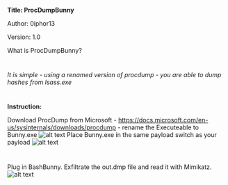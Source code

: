 **Title: ProcDumpBunny**

Author: 0iphor13

Version: 1.0

What is ProcDumpBunny?
#
*It is simple - using a renamed version of procdump - you are able to dump hashes from lsass.exe*
#

**Instruction:**

Download ProcDump from Microsoft - https://docs.microsoft.com/en-us/sysinternals/downloads/procdump - rename the Executeable to Bunny.exe
![alt text](https://github.com/0iphor13/bashbunny-payloads/blob/master/payloads/library/credentials/ProcDumpBunny/Screenshot%20(38).png)
Place Bunny.exe in the same payload switch as your payload
![alt text](https://github.com/0iphor13/bashbunny-payloads/blob/master/payloads/library/credentials/ProcDumpBunny/Screenshot%20(37).png)
#
Plug in BashBunny.
Exfiltrate the out.dmp file and read it with Mimikatz.
![alt text](https://github.com/0iphor13/bashbunny-payloads/blob/master/payloads/library/credentials/ProcDumpBunny/Screenshot%20(39).png)
